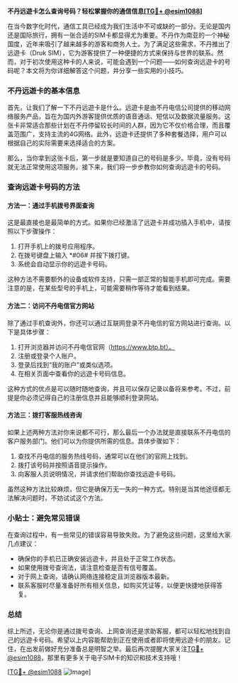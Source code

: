 **不丹远遊卡怎么查询号码？轻松掌握你的通信信息[[TG💪+ @esim1088](https://t.me/s/esim1088)]**

在当今数字化时代，通信工具已经成为我们生活中不可或缺的一部分。无论是国内还是国际旅行，拥有一张合适的SIM卡都显得尤为重要。不丹作为南亚的一个神秘国度，近年来吸引了越来越多的游客和商务人士。为了满足这些需求，不丹推出了远遊卡（Druk SIM），它为游客提供了一种便捷的方式来保持与世界的联系。然而，对于初次使用这种卡的人来说，可能会遇到一个问题——如何查询远遊卡的号码呢？本文将为你详细解答这个问题，并分享一些实用的小技巧。

### 不丹远遊卡的基本信息

首先，让我们了解一下不丹远遊卡是什么。远遊卡是由不丹电信公司提供的移动网络服务产品，旨在为国内外游客提供优质的语音通话、短信以及数据流量服务。这张卡非常适合那些计划在不丹停留较长时间的人群，因为它不仅价格合理，而且覆盖范围广，支持主流的4G网络。此外，远遊卡还提供了多种套餐选择，用户可以根据自己的实际需要来选择适合的方案。

那么，当你拿到这张卡后，第一步就是要知道自己的号码是多少。毕竟，没有号码就无法正常使用这项服务。接下来，我们将一步步教你如何查询远遊卡的号码。

### 查询远遊卡号码的方法

#### 方法一：通过手机拨号界面查询

这是最直接也是最简单的方式。如果你已经激活了远遊卡并成功插入手机中，请按照以下步骤操作：

1. 打开手机上的拨号应用程序。
2. 在拨号键盘上输入 *#06# 并按下拨打键。
3. 系统会自动显示你的远遊卡号码。

这种方法不需要额外的设备或软件支持，只需一部正常的智能手机即可完成。需要注意的是，在某些型号的手机上，可能需要稍作等待才能看到结果。

#### 方法二：访问不丹电信官方网站

除了通过手机查询外，你还可以通过互联网登录不丹电信的官方网站进行查询。以下是具体步骤：

1. 打开浏览器并访问不丹电信官网（https://www.btp.bt）。
2. 注册或登录个人账户。
3. 登录后找到“我的账户”或类似选项。
4. 在相关页面中查看你的远遊卡号码信息。

这种方式的优点是可以随时随地查询，并且可以保存记录以备将来参考。不过，前提是你必须记得自己的注册信息并且能够顺利登录网站。

#### 方法三：拨打客服热线咨询

如果上述两种方法对你来说都不可行，那么最后一个办法就是直接联系不丹电信的客户服务部门。他们可以为你提供所需的信息。具体步骤如下：

1. 查找不丹电信的服务热线号码，通常可以在他们的官网上找到。
2. 拨打该号码并按照语音提示操作。
3. 向客服人员说明情况，并请求他们帮助你查找远遊卡号码。

虽然这种方法比较麻烦，但它是确保万无一失的一种方式。特别是当其他途径都无法解决问题时，不妨试试这个方法。

### 小贴士：避免常见错误

在查询过程中，有一些常见的错误容易导致失败。为了避免这些问题，这里给大家几点建议：

- 确保你的手机已正确安装远遊卡，并且处于正常工作状态。
- 如果使用拨号查询法，请注意检查是否有信号覆盖。
- 对于网上查询，请确认网络连接稳定且浏览器版本最新。
- 联系客服时尽量准备好所有相关信息，如购买凭证等，以便更快捷地获得答复。

### 总结

综上所述，无论你是通过拨号查询、上网查询还是求助客服，都可以轻松地找到自己的远遊卡号码。希望以上内容能帮助到正在使用或者即将使用远遊卡的朋友。记住，在出发前做好充分准备总是明智之举。最后再次提醒大家关注[TG💪+ @esim1088](https://t.me/s/esim1088)，那里有更多关于电子SIM卡的知识和技术支持哦！

[[TG💪+ @esim1088](https://t.me/s/esim1088) ![Image](https://i.postimg.cc/4NQfJmqS/Snipaste-2025-05-13-00-14-12.png)]